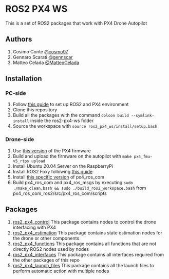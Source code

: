 # ROS2 PX4 WS
This is a set of ROS2 packages that work with PX4 Drone Autopilot

## Authors
1. Cosimo Conte [@cosmo97](https://github.com/cosmo97)
2. Gennaro Scarati [@gennscar](https://github.com/gennscar)
3. Matteo Celada [@MatteoCelada](https://github.com/MatteoCelada)

## Installation
### PC-side
1. Follow [this guide](https://docs.px4.io/master/en/ros/ros2_comm.html) to set up ROS2 and PX4 environment
2. Clone this repository
3. Build all the packages with the command `colcon build --symlink-install` inside the ros2-px4-ws folder
4. Source the workspace with `source ros2_px4_ws/install/setup.bash`

### Drone-side
1. Use [this version](https://github.com/PX4/PX4-Autopilot/releases/tag/v1.12.0-beta5) of the PX4 firmware
2. Build and upload the firmware on the autopilot with `make px4_fmu-v5_rtps upload`
3. Install Ubuntu 20.04 Server on the RaspberryPi
4. Install ROS2 Foxy following [this guide](https://roboticsbackend.com/install-ros2-on-raspberry-pi/#Install_ROS2_core_packages)
5. Install [this specific version](https://github.com/PX4/px4_ros_com/commit/3b577d6e50c1f1d31f4ffa218722093a41d166fc) of px4_ros_com
6. Build px4_ros_com and px4_ros_msgs by executing `sudo ./make_clean.bash && sudo ./build_ros2_workspace.bash` from px4_ros_com_ros2/src/px4_ros_com/scripts

## Packages
1. [ros2_px4_control](src/ros2_px4_control) This package contains nodes to control the drone interfacing with PX4
2. [ros2_px4_estimation](src/ros2_px4_estimation) This package contains state estimation nodes for the drone or other components
3. [ros2_px4_functions](src/ros2_px4_functions) This package contains all functions that are not directly ROS2 nodes used by nodes
4. [ros2_px4_interfaces](src/ros2_px4_interfaces) This package contains all interfaces required from the other packages
of this repo
5. [ros2_px4_launch_files](src/ros2_px4_launch_files) This package contains all the launch files to perform automatic action with multiple nodes
